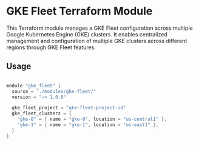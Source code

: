 # GKE Fleet Terraform Module

This Terraform module manages a GKE Fleet configuration across multiple Google Kubernetes Engine (GKE) clusters. It enables centralized management and configuration of multiple GKE clusters across different regions through GKE Fleet features.

## Usage

```h

module "gke_fleet" {
  source = "./modules/gke-fleet/"
  version = "~> 1.0.0"

  gke_fleet_project = "gke-fleet-project-id"
  gke_fleet_clusters = {
    "gke-0" = { name = "gke-0", location = "us-central1" },
    "gke-1" = { name = "gke-1", location = "us-east1" },
  }
}

```